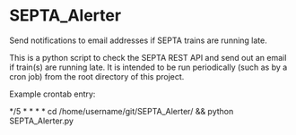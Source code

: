 # SEPTA_Alerter
Send notifications to email addresses if SEPTA trains are running late.

This is a python script to check the SEPTA REST API and send out an email if train(s) are running late.  It is intended to be run periodically (such as by a cron job) from the root directory of this project.

Example crontab entry:

*/5 * * * * cd /home/username/git/SEPTA_Alerter/ && python SEPTA_Alerter.py
